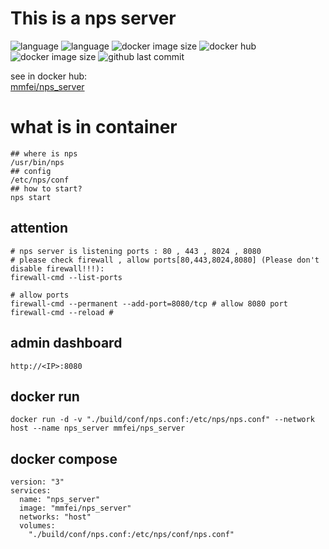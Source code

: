 # This is a nps server

![language](https://img.shields.io/docker/automated/mmfei/nps_server.svg)
![language](https://img.shields.io/badge/language-dockerfile-3572A5.svg)
![docker image size](https://img.shields.io/docker/v/mmfei/nps_server/latest)
![docker hub](https://img.shields.io/docker/pulls/mmfei/nps_server.svg)
![docker image size](https://img.shields.io/docker/image-size/mmfei/nps_server/latest.svg)
![github last commit](https://img.shields.io/github/last-commit/mmfei/nps_server_docker_image_builder.svg)

see in docker hub:  
[mmfei/nps_server](https://hub.docker.com/r/mmfei/nps_server)

# what is in container
```u
## where is nps
/usr/bin/nps
## config
/etc/nps/conf
## how to start?
nps start
```

## attention
```
# nps server is listening ports : 80 , 443 , 8024 , 8080
# please check firewall , allow ports[80,443,8024,8080] (Please don't disable firewall!!!):
firewall-cmd --list-ports

# allow ports
firewall-cmd --permanent --add-port=8080/tcp # allow 8080 port
firewall-cmd --reload #
```

## admin dashboard
```
http://<IP>:8080
```


## docker run
```
docker run -d -v "./build/conf/nps.conf:/etc/nps/nps.conf" --network host --name nps_server mmfei/nps_server
```

## docker compose
```
version: "3"
services: 
  name: "nps_server"
  image: "mmfei/nps_server"
  networks: "host"
  volumes:
    "./build/conf/nps.conf:/etc/nps/conf/nps.conf"
```
